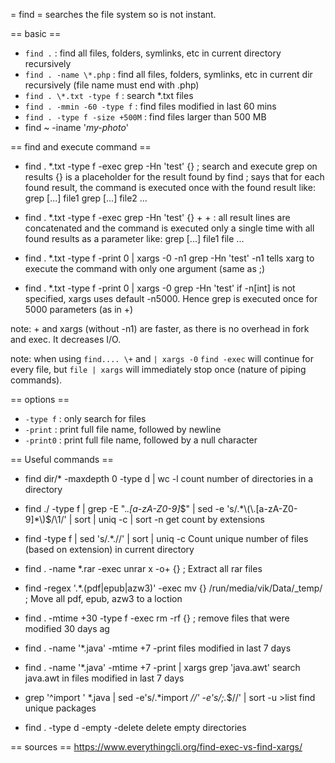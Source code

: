 = find =
searches the file system so is not instant.

== basic ==
* `find .` : find all files, folders, symlinks, etc in current directory recursively
* `find . -name \*.php` : find all files, folders, symlinks, etc in current dir recursively (file name must end with .php)
* `find . \*.txt -type f` : search *.txt files
* `find . -mmin -60 -type f` : find files modified in last 60 mins
* `find . -type f -size +500M` : find files larger than 500 MB
* find ~ -iname '*my-photo*'

== find and execute command ==
* find . \*.txt -type f -exec grep -Hn 'test' {} \;
search and execute grep on results
{} is a placeholder for the result found by find
\; says that for each found result, the command is executed once with the found result
like:
grep [...] file1
grep [...] file2
...

* find . \*.txt -type f -exec grep -Hn 'test' {} \+
\+ : all result lines are concatenated and the command is executed only a single time with all found results as a parameter
like:
grep [...] file1 file ...

* find . \*.txt -type f -print 0 | xargs -0 -n1 grep -Hn 'test'
-n1 tells xarg to execute the command with only one argument (same as \;)
* find . \*.txt -type f -print 0 | xargs -0 grep -Hn 'test'
if -n[int] is not specified, xargs uses default -n5000. Hence grep is executed once for 5000 parameters (as in \+)

note: + and xargs (without -n1) are faster, as there is no overhead in fork and exec. It decreases I/O.

note: when using `find.... \+` and `| xargs -0` `find -exec` will continue for every file, but `file | xargs` will immediately stop once (nature of piping commands).


== options ==
* `-type f` : only search for files
* `-print` : print full file name, followed by newline
* `-print0` : print full file name, followed by a null character

== Useful commands ==
* find dir/* -maxdepth 0 -type d | wc -l
count number of directories in a directory
* find ./ -type f | grep -E ".*\.[a-zA-Z0-9]*$" | sed -e 's/.*\(\.[a-zA-Z0-9]*\)$/\1/' | sort | uniq -c | sort -n
get count by extensions

* find -type f | sed 's/.*\.//' | sort | uniq -c
Count unique number of files (based on extension) in current directory

* find . -name *.rar -exec unrar x -o+ {} \;
Extract all rar files

* find -regex '.*\.\(pdf\|epub\|azw3\)' -exec mv {} /run/media/vik/Data/_temp/ \;
Move all pdf, epub, azw3 to a loction

* find . -mtime +30 -type f -exec rm -rf {} \;
remove files that were modified 30 days ag

* find . -name '*.java' -mtime +7 -print
files modified in last 7 days

* find . -name '*.java' -mtime +7 -print | xargs grep 'java.awt'
search java.awt in files modified in last 7 days

*   grep '^import ' *.java | sed -e's/.*import  *//' -e's/;.*$//' | sort -u >list
find unique packages

* find . -type d -empty -delete
delete empty directories

== sources ==
https://www.everythingcli.org/find-exec-vs-find-xargs/

